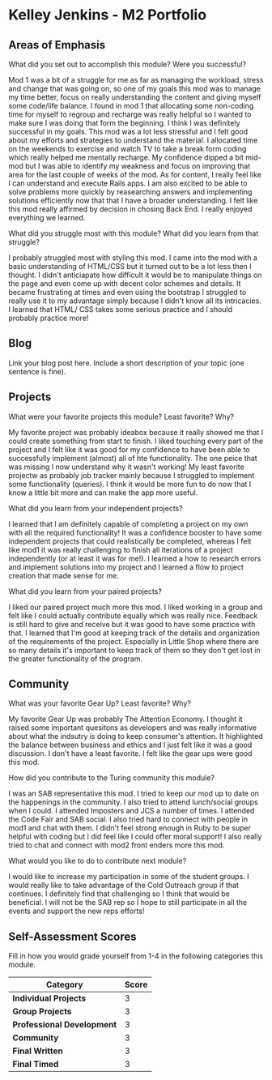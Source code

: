 # Kelley Jenkins - M2 Portfolio

## Areas of Emphasis

What did you set out to accomplish this module? Were you successful?

  Mod 1 was a bit of a struggle for me as far as managing the workload, stress and change that was going on, so one of my goals this mod was to manage my time better, focus on really understanding the content and giving myself some code/life balance. I found in mod 1 that allocating some non-coding time for myself to regroup and recharge was really helpful so I wanted to make sure I was doing that form the beginning. I think I was definitely successful in my goals. This mod was a lot less stressful and I felt good about my efforts and strategies to understand the material. I allocated time on the weekends to exercise and watch TV to take a break form coding which really helped me mentally recharge. My confidence dipped a bit mid-mod but I was able to identify my weakness and focus on improving that area for the last couple of weeks of the mod. As for content, I really feel like I can understand and execute Rails apps. I am also excited to be able to solve problems more quickly by reasearching answers and implementing solutions efficiently now that that I have a broader understanding. I felt like this mod really affirmed by decision in chosing Back End. I really enjoyed everything we learned. 
   
What did you struggle most with this module? What did you learn from that struggle?

  I probably struggled most with styling this mod. I came into the mod with a basic understanding of HTML/CSS but it turned out to be a lot less then I thought. I didn't anticiapate how difficult it would be to manipulate things on the page and even come up with decent color schemes and details. It became frustrating at times and even using the bootstrap I struggled to really use it to my advantage simply because I didn't know all its intricacies. I learned that HTML/ CSS takes some serious practice and I should probably practice more! 
  
## Blog

Link your blog post here. Include a short description of your topic (one sentence is fine).

## Projects

What were your favorite projects this module? Least favorite? Why?

  My favorite project was probably ideabox because it really showed me that I could create something from start to finish. I liked touching every part of the project and I felt like it was good for my confidence to have been able to successfully implement (almost) all of hte functionality. The one peice that was missing I now understand why it wasn't working! My least favorite projectw as probably job tracker mainly because I struggled to implement some functionality (queries). I think it would be more fun to do now that I know a little bit more and can make the app more useful. 
  
What did you learn from your independent projects?

  I learned that I am definitely capable of completing a project on my own with all the required functionality! It was a confidence booster to have some independent projects that could realistically be completed, whereas I felt like mod1 it was really challenging to finish all iterations of a project independently (or at least it was for me!). I learned a how to research errors and implement solutions into my project and I learned a flow to  project creation that made sense for me. 
  
  
What did you learn from your paired projects?

  I liked our paired project much more this mod. I liked working in a group and felt like I could actually contribute equally which was really nice. Feedback is still hard to give and receive but it was good to have some practice with that. I learned that I'm good at keeping track of the details and organization of the requirements of the project. Especially in Little Shop where there are so many details it's important to keep track of them so they don't get lost in the greater functionality of the program. 

## Community

What was your favorite Gear Up? Least favorite? Why?

  My favorite Gear Up was probably The Attention Economy. I thought it raised some important quesitons as developers and was really informative about what the indsutry is doing to keep consumer's attention. It highlighted the balance between business and ethics and I just felt like it was a good discussion. I don't have a least favorite. I felt like the gear ups were good this mod. 
  
How did you contribute to the Turing community this module?

  I was an SAB representative this mod. I tried to keep our mod up to date on the happenings in the community. I also tried to attend lunch/social groups when I could. I attended Imposters and JCS a number of times. I attended the Code Fair and SAB social. I also tried hard to connect with people in mod1 and chat with them. I didn't feel strong enough in Ruby to be super helpful with coding but I did feel like I could offer moral support! I also really tried to chat and connect with mod2 front enders more this mod. 

What would you like to do to contribute next module?

  I would like to increase my participation in some of the student groups. I would really like to take advantage of the Cold Outreach group if that continues. I definitely find that challenging so I think that would be beneficial. I will not be the SAB rep so I hope to still participate in all the events and support the new reps efforts! 

## Self-Assessment Scores

Fill in how you would grade yourself from 1-4 in the following categories this module.

| Category                     | Score |
| -----------------------------| ----- |
| **Individual Projects**      |   3   |
| **Group Projects**           |   3   |
| **Professional Development** |   3   |
| **Community**                |   3   |
| **Final Written**            |   3   |
| **Final Timed**              |   3   |
